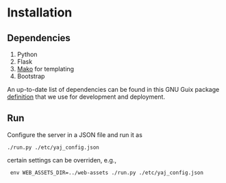 # Installation

## Dependencies

1. Python
2. Flask
3. [Mako](http://www.makotemplates.org/) for templating
4. Bootstrap

An up-to-date list of dependencies can be found in this GNU Guix
package
[definition](https://gitlab.com/genenetwork/guix-bioinformatics/blob/master/gn/packages/yaj.scm#L69)
that we use for development and deployment.

## Run

Configure the server in a JSON file and run it as

    ./run.py ./etc/yaj_config.json

certain settings can be overriden, e.g.,

     env WEB_ASSETS_DIR=../web-assets ./run.py ./etc/yaj_config.json
